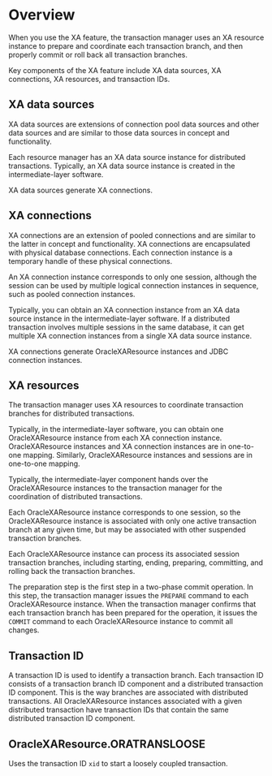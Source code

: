 # Overview

When you use the XA feature, the transaction manager uses an XA resource instance to prepare and coordinate each transaction branch, and then properly commit or roll back all transaction branches.

Key components of the XA feature include XA data sources, XA connections, XA resources, and transaction IDs.

## XA data sources


XA data sources are extensions of connection pool data sources and other data sources and are similar to those data sources in concept and functionality.

Each resource manager has an XA data source instance for distributed transactions. Typically, an XA data source instance is created in the intermediate-layer software.

XA data sources generate XA connections.

## XA connections


XA connections are an extension of pooled connections and are similar to the latter in concept and functionality. XA connections are encapsulated with physical database connections. Each connection instance is a temporary handle of these physical connections.

An XA connection instance corresponds to only one session, although the session can be used by multiple logical connection instances in sequence, such as pooled connection instances.

Typically, you can obtain an XA connection instance from an XA data source instance in the intermediate-layer software. If a distributed transaction involves multiple sessions in the same database, it can get multiple XA connection instances from a single XA data source instance.

XA connections generate OracleXAResource instances and JDBC connection instances.

## XA resources


The transaction manager uses XA resources to coordinate transaction branches for distributed transactions.

Typically, in the intermediate-layer software, you can obtain one OracleXAResource instance from each XA connection instance. OracleXAResource instances and XA connection instances are in one-to-one mapping. Similarly, OracleXAResource instances and sessions are in one-to-one mapping.

Typically, the intermediate-layer component hands over the OracleXAResource instances to the transaction manager for the coordination of distributed transactions.

Each OracleXAResource instance corresponds to one session, so the OracleXAResource instance is associated with only one active transaction branch at any given time, but may be associated with other suspended transaction branches.

Each OracleXAResource instance can process its associated session transaction branches, including starting, ending, preparing, committing, and rolling back the transaction branches.

The preparation step is the first step in a two-phase commit operation. In this step, the transaction manager issues the `PREPARE` command to each OracleXAResource instance. When the transaction manager confirms that each transaction branch has been prepared for the operation, it issues the `COMMIT` command to each OracleXAResource instance to commit all changes.

## Transaction ID


A transaction ID is used to identify a transaction branch. Each transaction ID consists of a transaction branch ID component and a distributed transaction ID component. This is the way branches are associated with distributed transactions. All OracleXAResource instances associated with a given distributed transaction have transaction IDs that contain the same distributed transaction ID component.

## OracleXAResource.ORATRANSLOOSE


Uses the transaction ID `xid` to start a loosely coupled transaction.
